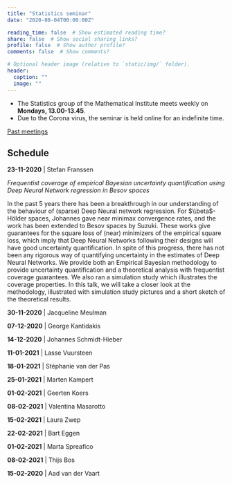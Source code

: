 ```yaml
---
title: "Statistics seminar"
date: "2020-08-04T00:00:00Z"

reading_time: false  # Show estimated reading time?
share: false  # Show social sharing links?
profile: false  # Show author profile?
comments: false  # Show comments?

# Optional header image (relative to `static/img/` folder).
header:
  caption: ""
  image: ""
---
```


- The Statistics group of the Mathematical Institute meets weekly on **Mondays,
13.00-13.45**. 
- Due to the Corona virus, the seminar is held online for an
indefinite time.

[Past meetings](/seminar-past)

## Schedule

**23-11-2020** | Stefan Franssen

_Frequentist coverage of empirical Bayesian uncertainty quantification using Deep Neural Network regression in Besov spaces_

In the past 5 years there has been a breakthrough in our understanding of the behaviour of (sparse) Deep Neural network regression.  For $\\beta$-Hölder spaces, Johannes gave near minimax convergence rates, and the work has been extended to Besov spaces by Suzuki. These works give guarantees for the square loss of (near) minimizers of the empirical square loss, which imply that Deep Neural Networks following their designs will have good uncertainty quantification. In spite of this progress, there has not been any rigorous way of quantifying uncertainty in the estimates of Deep Neural Networks. We provide both an Empirical Bayesian methodology to provide uncertainty quantification and a theoretical analysis with frequentist coverage guarantees. We also ran a simulation study which illustrates the coverage properties. In this talk, we will take a closer look at the methodology, illustrated with simulation study pictures and a short sketch of the theoretical results.


**30-11-2020** | Jacqueline Meulman

**07-12-2020** |  George Kantidakis

**14-12-2020** |  Johannes Schmidt-Hieber

**11-01-2021** |  Lasse Vuursteen

**18-01-2021** |  Stéphanie van der Pas

**25-01-2021** |  Marten Kampert

**01-02-2021** |  Geerten Koers

**08-02-2021** |  Valentina Masarotto

**15-02-2021** | Laura Zwep

**22-02-2021** |  Bart Eggen

**01-02-2021** |   Marta Spreafico

**08-02-2021** |  Thijs Bos

**15-02-2020** | Aad van der Vaart


